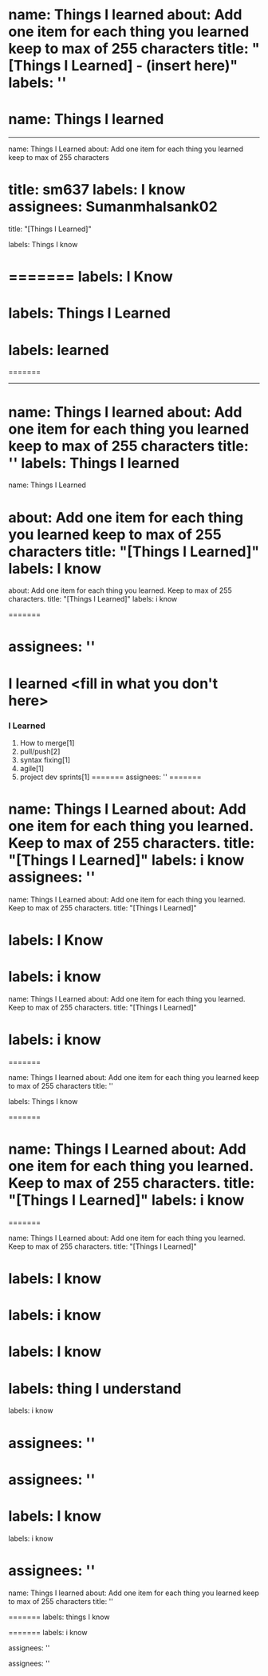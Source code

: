 

name: Things I learned
about: Add one item for each thing you learned keep to max of 255 characters
title: "[Things I Learned] - (insert here)"
labels: ''
=======

name: Things I learned
=======
---
name: Things I Learned
about: Add one item for each thing you learned keep to max of 255 characters

title: sm637
labels: I know
assignees: Sumanmhalsank02
=======
title: "[Things I Learned]"

labels: Things I know

=======
labels: I Know
=======

labels: Things I Learned
=======
labels: learned
=======
=======

---

name: Things I learned
about: Add one item for each thing you learned keep to max of 255 characters
title: ''
labels: Things I learned
=======
name: Things I Learned

about: Add one item for each thing you learned keep to max of 255 characters
title: "[Things I Learned]"
labels: I know
=======
about: Add one item for each thing you learned. Keep to max of 255 characters.
title: "[Things I Learned]"
labels: i know


=======




assignees: ''
=======


I learned <fill in what you don't here>
=======


### I Learned
1. How to merge[1]
2. pull/push[2]
3. syntax fixing[1]
4. agile[1]
5. project dev sprints[1]
=======
assignees: ''
=======

name: Things I Learned
about: Add one item for each thing you learned. Keep to max of 255 characters.
title: "[Things I Learned]"
labels: i know
assignees: ''
=======

name: Things I Learned
about: Add one item for each thing you learned. Keep to max of 255 characters.
title: "[Things I Learned]"

labels: I Know
=======
labels: i know
=======


name: Things I Learned
about: Add one item for each thing you learned. Keep to max of 255 characters.
title: "[Things I Learned]"

labels: i know
=======

=======


name: Things I learned
about: Add one item for each thing you learned keep to max of 255 characters
title: ''


labels: Things I know


=======

name: Things I Learned
about: Add one item for each thing you learned. Keep to max of 255 characters.
title: "[Things I Learned]"
labels: i know
=======
=======

name: Things I Learned
about: Add one item for each thing you learned. Keep to max of 255 characters.
title: "[Things I Learned]"


labels: I know
=======
labels: i know
=======

labels: I know
=======


labels: thing I understand
=======
labels: i know


assignees: ''
=======

assignees: ''
=======

labels: I know
=======
labels: i know

assignees: ''
=======
name: Things I learned
about: Add one item for each thing you learned keep to max of 255 characters
title: ''


=======
labels: things I know

=======
labels: i know


assignees: ''




assignees: ''


